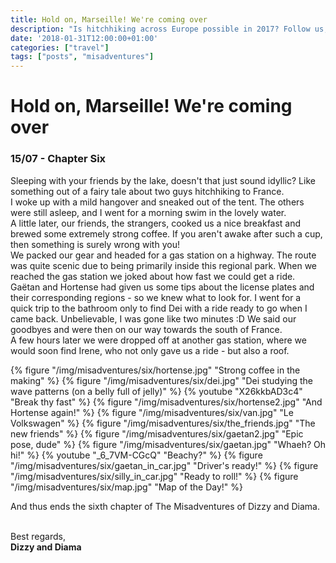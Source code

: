 ```yaml
---
title: Hold on, Marseille! We're coming over
description: "Is hitchhiking across Europe possible in 2017? Follow us, and find out!"
date: '2018-01-31T12:00:00+01:00'
categories: ["travel"]
tags: ["posts", "misadventures"]
---
```


# Hold on, Marseille! We're coming over
### 15/07 - Chapter Six
Sleeping with your friends by the lake, doesn't that just sound idyllic? Like something out of a fairy tale about two guys hitchhiking to France.<br />
I woke up with a mild hangover and sneaked out of the tent. The others were still asleep, and I went for a morning swim in the lovely water. <br />
A little later, our friends, the strangers, cooked us a nice breakfast and brewed some extremely strong coffee. If you aren't awake after such a cup, then something is surely wrong with you!<br /> 
We packed our gear and headed for a gas station on a highway. The route was quite scenic due to being primarily inside this regional park. When we reached the gas station we joked about how fast we could get a ride. Gaëtan and Hortense had given us some tips about the license plates and their corresponding regions - so we knew what to look for. I went for a quick trip to the bathroom only to find Dei with a ride ready to go when I came back. Unbelievable, I was gone like two minutes :D We said our goodbyes and were then on our way towards the south of France. <br />
A few hours later we were dropped off at another gas station, where we would soon find Irene, who not only gave us a ride - but also a roof.


{% figure "/img/misadventures/six/hortense.jpg" "Strong coffee in the making" %}
{% figure "/img/misadventures/six/dei.jpg" "Dei studying the wave patterns (on a belly full of jelly)" %}
{% youtube "X26kkbAD3c4" "Break thy fast" %}
{% figure "/img/misadventures/six/hortense2.jpg" "And Hortense again!" %}
{% figure "/img/misadventures/six/van.jpg" "Le Volkswagen" %}
{% figure "/img/misadventures/six/the_friends.jpg" "The new friends" %}
{% figure "/img/misadventures/six/gaetan2.jpg" "Epic pose, dude" %}
{% figure "/img/misadventures/six/gaetan.jpg" "Whaeh? Oh hi!" %}
{% youtube "_6_7VM-CGcQ" "Beachy?" %}
{% figure "/img/misadventures/six/gaetan_in_car.jpg" "Driver's ready!" %}
{% figure "/img/misadventures/six/silly_in_car.jpg" "Ready to roll!" %}
{% figure "/img/misadventures/six/map.jpg" "Map of the Day!" %}


And thus ends the sixth chapter of The Misadventures of Dizzy and Diama. 
<br /><br />

Best regards,<br />**Dizzy and Diama**
